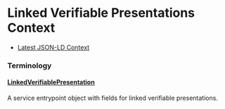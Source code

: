 # Linked Verifiable Presentations Context

- [Latest JSON-LD Context](./v1/index.json)

### Terminology

<h4 id="LinkedVerifiablePresentation"><a href="#LinkedVerifiablePresentation">LinkedVerifiablePresentation</a></h4>

A service entrypoint object with fields for linked verifiable presentations.
